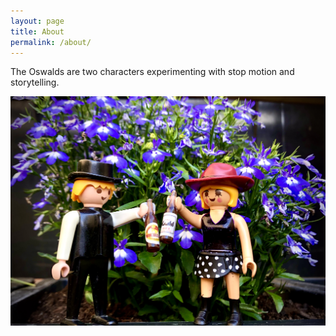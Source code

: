 ```yaml
---
layout: page
title: About
permalink: /about/
---
```


The Oswalds are two characters experimenting with stop motion and storytelling.

<img title='the oswalds jungle' src="/assets/oswalds-jungle-trip.jpg" width="600px"/>
